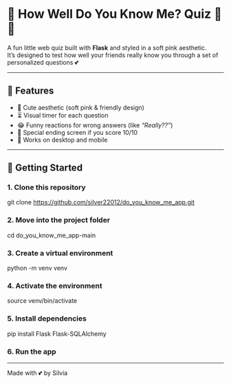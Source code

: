 # 💖 How Well Do You Know Me? Quiz 🎀✨

A fun little web quiz built with **Flask** and styled in a soft pink aesthetic.  
It’s designed to test how well your friends really know you through a set of personalized questions 💕  

---

## 🌸 Features
- 🎀 Cute aesthetic (soft pink & friendly design)  
- ⏳ Visual timer for each question  
- 😂 Funny reactions for wrong answers (like *“Really??”*)  
- 🎉 Special ending screen if you score 10/10  
- 📱 Works on desktop and mobile  

---

## 🚀 Getting Started

### 1. Clone this repository

git clone https://github.com/silver22012/do_you_know_me_app.git

### 2. Move into the project folder

cd do_you_know_me_app-main

### 3. Create a virtual environment

python -m venv venv

### 4. Activate the environment

source venv/bin/activate

### 5. Install dependencies

pip install Flask Flask-SQLAlchemy

### 6. Run the app

---

Made with 💕 by Silvia
